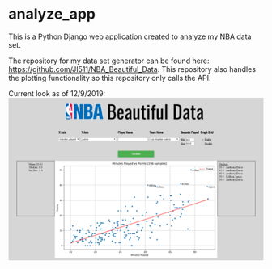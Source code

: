 # analyze_app

This is a Python Django web application created to analyze my NBA data set.

The repository for my data set generator can be found here: https://github.com/JI511/NBA_Beautiful_Data. This repository
 also handles the plotting functionality so this repository only calls the API.

Current look as of 12/9/2019:
![current](https://github.com/JI511/analyze_app/blob/master/extra/12_9_snip.png)
